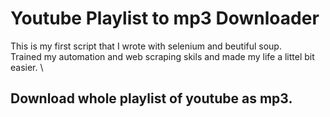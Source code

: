 # Youtube Playlist to mp3 Downloader

This is my first script that I wrote with selenium and beutiful soup. \
Trained my automation and web scraping skils and made my life a littel bit easier. \

## Download whole playlist of youtube as mp3.

